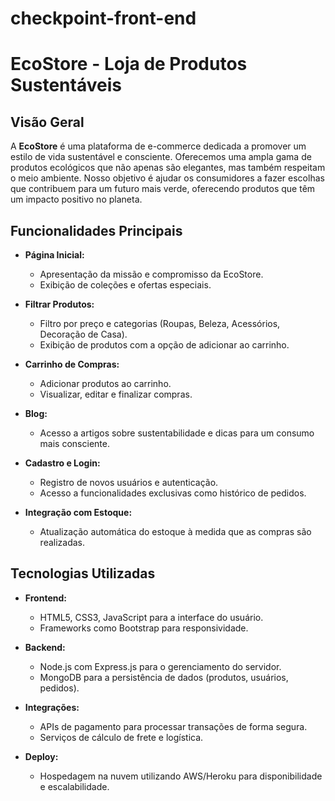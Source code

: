 # checkpoint-front-end
# EcoStore - Loja de Produtos Sustentáveis

## Visão Geral

A **EcoStore** é uma plataforma de e-commerce dedicada a promover um estilo de vida sustentável e consciente. Oferecemos uma ampla gama de produtos ecológicos que não apenas são elegantes, mas também respeitam o meio ambiente. Nosso objetivo é ajudar os consumidores a fazer escolhas que contribuem para um futuro mais verde, oferecendo produtos que têm um impacto positivo no planeta.

## Funcionalidades Principais

- **Página Inicial:**
  - Apresentação da missão e compromisso da EcoStore.
  - Exibição de coleções e ofertas especiais.

- **Filtrar Produtos:**
  - Filtro por preço e categorias (Roupas, Beleza, Acessórios, Decoração de Casa).
  - Exibição de produtos com a opção de adicionar ao carrinho.

- **Carrinho de Compras:**
  - Adicionar produtos ao carrinho.
  - Visualizar, editar e finalizar compras.

- **Blog:**
  - Acesso a artigos sobre sustentabilidade e dicas para um consumo mais consciente.

- **Cadastro e Login:**
  - Registro de novos usuários e autenticação.
  - Acesso a funcionalidades exclusivas como histórico de pedidos.

- **Integração com Estoque:**
  - Atualização automática do estoque à medida que as compras são realizadas.

## Tecnologias Utilizadas

- **Frontend:**
  - HTML5, CSS3, JavaScript para a interface do usuário.
  - Frameworks como Bootstrap para responsividade.

- **Backend:**
  - Node.js com Express.js para o gerenciamento do servidor.
  - MongoDB para a persistência de dados (produtos, usuários, pedidos).

- **Integrações:**
  - APIs de pagamento para processar transações de forma segura.
  - Serviços de cálculo de frete e logística.

- **Deploy:**
  - Hospedagem na nuvem utilizando AWS/Heroku para disponibilidade e escalabilidade.

